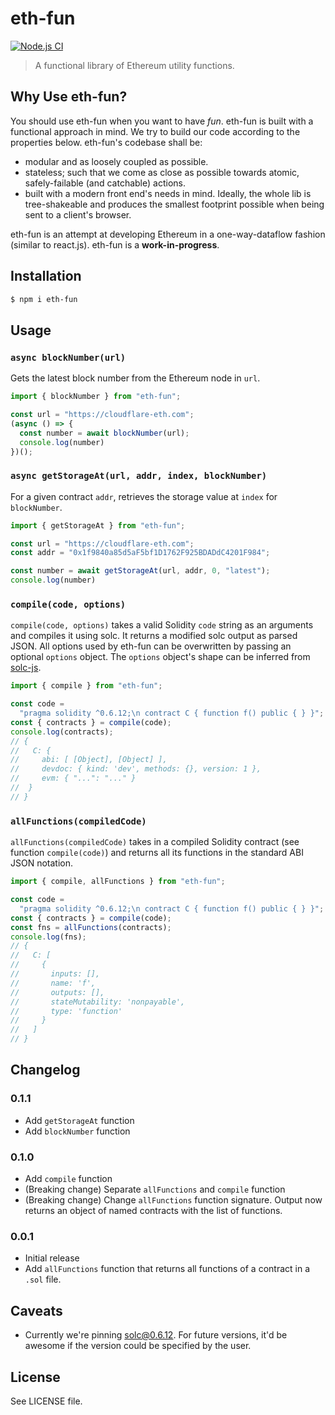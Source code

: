 # eth-fun

[![Node.js CI](https://github.com/rugpullindex/eth-fns/actions/workflows/node.js.yml/badge.svg)](https://github.com/rugpullindex/eth-fns/actions/workflows/node.js.yml)

> A functional library of Ethereum utility functions.

## Why Use eth-fun?

You should use eth-fun when you want to have _fun_. eth-fun is built with a 
functional approach in mind. We try to build our code according to the properties
below. eth-fun's codebase shall be:

- modular and as loosely coupled as possible.
- stateless; such that we come as close as possible towards atomic,
  safely-failable (and catchable) actions.
- built with a modern front end's needs in mind. Ideally, the whole lib is
  tree-shakeable and produces the smallest footprint possible when being sent
  to a client's browser.

eth-fun is an attempt at developing Ethereum in a one-way-dataflow fashion (similar
to react.js). eth-fun is a **work-in-progress**.

## Installation

```bash
$ npm i eth-fun
```

## Usage

### `async blockNumber(url)`

Gets the latest block number from the Ethereum node in `url`.

```js
import { blockNumber } from "eth-fun";

const url = "https://cloudflare-eth.com";
(async () => {
  const number = await blockNumber(url);
  console.log(number)
})();
```

### `async getStorageAt(url, addr, index, blockNumber)`

For a given contract `addr`, retrieves the storage value at `index` for
`blockNumber`.

```js
import { getStorageAt } from "eth-fun";

const url = "https://cloudflare-eth.com";
const addr = "0x1f9840a85d5aF5bf1D1762F925BDADdC4201F984";

const number = await getStorageAt(url, addr, 0, "latest");
console.log(number)
```

### `compile(code, options)`

`compile(code, options)` takes a valid Solidity `code` string as an arguments
and compiles it using solc. It returns a modified solc output as parsed JSON.
All options used by eth-fun can be overwritten by passing an optional `options`
object. The `options` object's shape can be inferred from
[solc-js](https://github.com/ethereum/solc-js#high-level-api).

```js
import { compile } from "eth-fun";

const code =
  "pragma solidity ^0.6.12;\n contract C { function f() public { } }";
const { contracts } = compile(code);
console.log(contracts);
// {
//   C: {
//     abi: [ [Object], [Object] ],
//     devdoc: { kind: 'dev', methods: {}, version: 1 },
//     evm: { "...": "..." }
// 	}
// }
```

### `allFunctions(compiledCode)`

`allFunctions(compiledCode)` takes in a compiled Solidity contract (see
function `compile(code)`) and returns all its functions in the standard ABI
JSON notation.

```js
import { compile, allFunctions } from "eth-fun";

const code =
  "pragma solidity ^0.6.12;\n contract C { function f() public { } }";
const { contracts } = compile(code);
const fns = allFunctions(contracts);
console.log(fns);
// {
//   C: [
//     {
//       inputs: [],
//       name: 'f',
//       outputs: [],
//       stateMutability: 'nonpayable',
//       type: 'function'
//     }
//   ]
// }
```

## Changelog

### 0.1.1

- Add `getStorageAt` function
- Add `blockNumber` function

### 0.1.0

- Add `compile` function
- (Breaking change) Separate `allFunctions` and `compile` function
- (Breaking change) Change `allFunctions` function signature. Output now
returns an object of named contracts with the list of functions.

### 0.0.1

- Initial release
- Add `allFunctions` function that returns all functions of a contract in a
`.sol` file.

## Caveats

- Currently we're pinning
  [solc@0.6.12](https://www.npmjs.com/package/solc/v/0.6.12).  For future
  versions, it'd be awesome if the version could be specified by the user.

## License

See LICENSE file.
